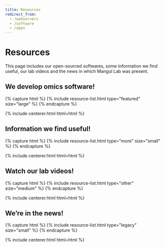 ```yaml
---
title: Resources
redirect_from:
  - /webservers
  - /software
  - /apps
---
```


# <i class="fas fa-tools"></i>Resources

This page includes our open-sourced softwares, some information we find useful, our lab videos and the news in which Mangul Lab was present.  

<!-- section break -->

## We develop omics software!

{% capture html %}
{% include resource-list.html type="featured" size="large" %}
{% endcapture %}

{% include centerer.html html=html %}

<!-- section break -->

## Information we find useful!

{% capture html %}
{% include resource-list.html type="more" size="small" %}
{% endcapture %}

{% include centerer.html html=html %}

<!-- section break -->

## Watch our lab videos!

{% capture html %}
{% include resource-list.html type="other" size="medium" %}
{% endcapture %}

{% include centerer.html html=html %}

<!-- section break -->

## We’re in the news!

{% capture html %}
{% include resource-list.html type="legacy" size="small" %}
{% endcapture %}

{% include centerer.html html=html %}
